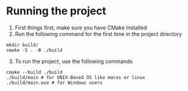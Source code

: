 # Running the project

1. First things first, make sure you have CMake Installed
2. Run the following command for the first time in the project directory

```
mkdir build/
cmake -S . -B ./build
```

3. To run the project, use the following commands

```
cmake --build ./build
./build/main # for UNIX-Based OS like macos or linux
./build/main.exe # for Windows users
```
